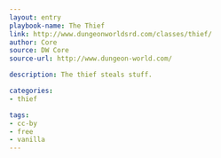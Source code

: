 ```yaml
---
layout: entry
playbook-name: The Thief
link: http://www.dungeonworldsrd.com/classes/thief/
author: Core
source: DW Core
source-url: http://www.dungeon-world.com/

description: The thief steals stuff.

categories:
- thief

tags:
- cc-by
- free
- vanilla
---
```

